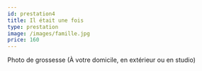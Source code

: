 ```yaml
---
id: prestation4
title: Il était une fois
type: prestation
image: /images/famille.jpg
price: 160
---
```

Photo de grossesse (À votre domicile, en extérieur ou en studio)

